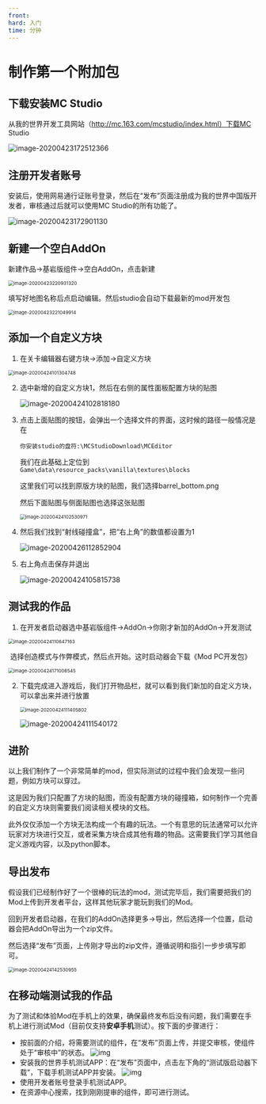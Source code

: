 ```yaml
---
front: 
hard: 入门
time: 分钟
---
```


# 制作第一个附加包

## 下载安装MC Studio

从我的世界开发工具网站（http://mc.163.com/mcstudio/index.html）下载MC Studio

<img src="./picture/brief_intro/1.png" alt="image-20200423172512366"  />

## 注册开发者账号

安装后，使用网易通行证账号登录，然后在“发布”页面注册成为我的世界中国版开发者，审核通过后就可以使用MC Studio的所有功能了。

![image-20200423172901130](./picture/brief_intro/2.png)

## 新建一个空白AddOn

新建作品→基岩版组件→空白AddOn，点击新建

<img src="./picture/brief_intro/4.png" alt="image-20200423220931320" style="zoom:67%;" />

填写好地图名称后点启动编辑。然后studio会自动下载最新的mod开发包

<img src="./picture/brief_intro/9.png" alt="image-20200423221049914" style="zoom:67%;" />

## 添加一个自定义方块

1. 在关卡编辑器右键方块→添加→自定义方块

<img src="./picture/brief_intro/6.png" alt="image-20200424101304748" style="zoom:67%;" />

2. 选中新增的自定义方块1，然后在右侧的属性面板配置方块的贴图

   ![image-20200424102818180](./picture/brief_intro/8.png)

3. 点击上面贴图的按钮，会弹出一个选择文件的界面，这时候的路径一般情况是在

   `你安装studio的盘符:\MCStudioDownload\MCEditor`

   我们在此基础上定位到`Game\data\resource_packs\vanilla\textures\blocks`

   这里我们可以找到原版方块的贴图，我们选择barrel_bottom.png

   然后下面贴图与侧面贴图也选择这张贴图

   <img src="./picture/brief_intro/7.png" alt="image-20200424102530971" style="zoom:67%;" />

4. 然后我们找到“射线碰撞盒”，把“右上角”的数值都设置为1

   ![image-20200426112852904](./picture/brief_intro/34.png)
   
5. 右上角点击保存并退出

   ![image-20200424105815738](./picture/brief_intro/10.png)

## 测试我的作品

1. 在开发者启动器选中基岩版组件→AddOn→你刚才新加的AddOn→开发测试

<img src="./picture/brief_intro/11.png" alt="image-20200424110647163" style="zoom:67%;" />

​		选择创造模式与作弊模式，然后点开始。这时启动器会下载《Mod PC开发包》

<img src="./picture/brief_intro/12.png" alt="image-20200424171008545" style="zoom:67%;" />

2. 下载完成进入游戏后，我们打开物品栏，就可以看到我们新加的自定义方块，可以拿出来并进行放置

   <img src="./picture/brief_intro/13.png" alt="image-20200424111405802" style="zoom:67%;" />

   ![image-20200424111540172](./picture/brief_intro/14.png)

## 进阶

以上我们制作了一个非常简单的mod，但实际测试的过程中我们会发现一些问题，例如方块可以穿过。

这是因为我们只配置了方块的贴图，而没有配置方块的碰撞箱，如何制作一个完善的自定义方块则需要我们阅读相关模块的文档。

此外仅仅添加一个方块无法构成一个有趣的玩法。一个有意思的玩法通常可以允许玩家对方块进行交互，或者采集方块合成其他有趣的物品。这需要我们学习其他自定义游戏内容，以及python脚本。

## 导出发布

假设我们已经制作好了一个很棒的玩法的mod，测试完毕后，我们需要把我们的Mod上传到开发者平台，这样其他玩家才能玩到我们的Mod。

回到开发者启动器，在我们的AddOn选择更多→导出，然后选择一个位置，启动器会把AddOn导出为一个zip文件。

然后选择“发布”页面，上传刚才导出的zip文件，遵循说明和指引一步步填写即可。

<img src="./picture/brief_intro/15.png" alt="image-20200424142530955" style="zoom:67%;" />

## 在移动端测试我的作品

为了测试和体验Mod在手机上的效果，确保最终发布后没有问题，我们需要在手机上进行测试Mod（目前仅支持**安卓手机**测试）。按下面的步骤进行：

- 按前面的介绍，将需要测试的组件，在“发布”页面上传，并提交审核，使组件处于“审核中”的状态。
    ![img](./picture/brief_intro/test_review.png)
- 安装我的世界手机测试APP：在“发布”页面中，点击左下角的“测试版启动器下载”，下载手机测试APP并安装。
    ![img](./picture/brief_intro/test_downapp.png)
- 使用开发者账号登录手机测试APP。
- 在资源中心搜索，找到刚刚提审的组件，即可进行测试。